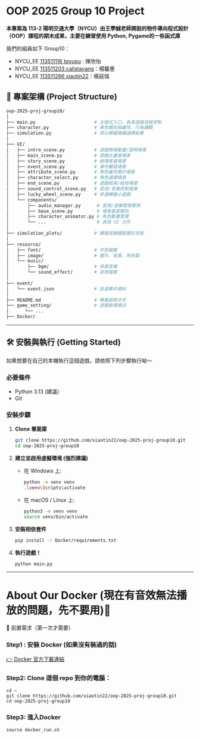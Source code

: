 # OOP 2025 Group 10 Project

**本專案為 113-2 陽明交通大學（NYCU）由王學誠老師開設的物件導向程式設計（OOP）課程的期末成果，主要在練習使用 Python, Pygame的一些函式庫** 

我們的組員如下 Group10： 
* NYCU_EE [113511116 tpvupu](https://github.com/tpvupu) : 陳欣怡
* NYCU_EE [113511203 calistayang](https://github.com/calistayang)：楊馨惠
* NYCU_EE [113511266 xiaotin22](https://github.com/xiaotin22)：楊庭瑞

## 📂 專案架構 (Project Structure)
``` bash
oop-2025-proj-group10/
│
├── main.py                      # 主程式入口，負責遊戲流程控制
├── character.py                 # 角色類別與屬性、行為邏輯
├── simulation.py                # 用以模擬隨機選擇結果
│
├── UI/
│   ├── intro_scene.py           # 遊戲開場動畫/說明場景
│   ├── main_scene.py            # 遊戲主畫面場景
│   ├── story_scene.py           # 劇情推進場景
│   ├── event_scene.py           # 事件觸發場景
│   ├── attribute_scene.py       # 角色屬性顯示場景
│   ├── character_select.py      # 角色選擇場景
│   ├── end_scene.py             # 遊戲結束/結局場景
│   ├── sound_control_scene.py   # 音效/音樂控制場景
│   ├── lucky_wheel_scene.py     # 幸運轉盤小遊戲
│   └── components/
│       ├── audio_manager.py      # 音效/音樂管理單例
│       ├── base_scene.py         # 場景基底類別
│       ├── character_animator.py # 角色動畫管理
│       └── ...                   # 其他 UI 元件
│
├── simulation_plots/            # 模擬成績繪製圖形存放
│
├── resource/
│   ├── font/                    # 字型檔案
│   ├── image/                   # 圖片、背景、角色圖
│   └── music/
│       ├── bgm/                 # 背景音樂
│       └── sound_effect/        # 音效檔案
│
├── event/
│   └── event.json               # 各週事件資料
│
├── README.md                    # 專案說明文件
├── game_setting/                # 遊戲劇情總述
│      └── ...
├── Docker/
```
---

## 🛠️ 安裝與執行 (Getting Started)

如果想要在自己的本機執行這個遊戲，請依照下列步驟執行呦～

### 必要條件

* Python 3.13 (建議）
* Git
  
### 安裝步驟

1.  **Clone 專案庫**
    ```bash
    git clone https://github.com/xiaotin22/oop-2025-proj-group10.git
    cd oop-2025-proj-group10
    ```

2.  **建立並啟用虛擬環境 (強烈建議)**
    * 在 Windows 上:
        ```bash
        python -m venv venv
        .\venv\Scripts\activate
        ```
    * 在 macOS / Linux 上:
        ```bash
        python3 -m venv venv
        source venv/bin/activate
        ```

3.  **安裝相依套件**
    ```bash
    pip install -r Docker/requirements.txt
    ```

4.  **執行遊戲！**
    ```bash
    python main.py
    ```
---



# About Our Docker (現在有音效無法播放的問題，先不要用)🚀

🧰 前置需求（第一次才需要）

### Step1 : 安裝 Docker (如果沒有裝過的話)  
   [👉 Docker 官方下載連結](https://www.docker.com/products/docker-desktop)

### Step2: Clone 這個 repo 到你的電腦：
```
cd ~
git clone https://github.com/xiaotin22/oop-2025-proj-group10.git
cd oop-2025-proj-group10
```
### Step3: 進入Docker
```
source docker_run.sh
```


